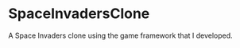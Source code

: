 SpaceInvadersClone
==================

A Space Invaders clone using the game framework that I developed.
